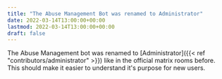 ```yaml
---
title: "The Abuse Management Bot was renamed to Administrator"
date: 2022-03-14T13:00:00+00:00
lastmod: 2022-03-14T13:00:00+00:00
draft: false
---
```


The Abuse Management bot was renamed to 
[Administrator]({{< ref "contributors/administrator" >}}) like in the official
matrix rooms before. This should make it easier to understand it's purpose for
new users.
